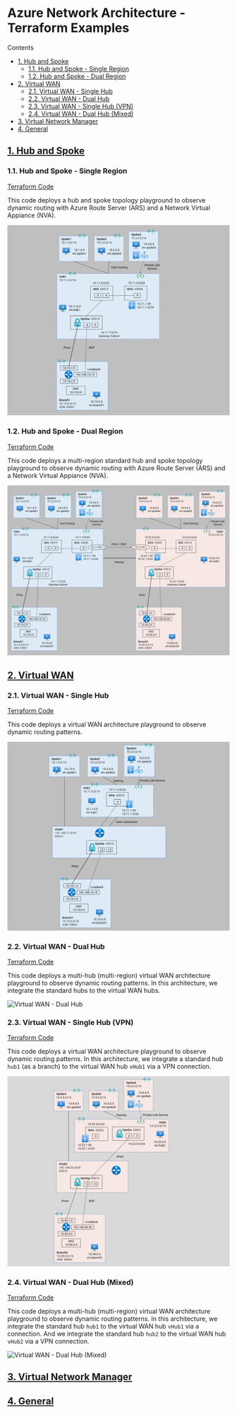 
# Azure Network Architecture - Terraform Examples <!-- omit from toc -->

Contents
<!-- TOC -->
- [1. Hub and Spoke](#1-hub-and-spoke)
  - [1.1. Hub and Spoke - Single Region](#11-hub-and-spoke---single-region)
  - [1.2. Hub and Spoke - Dual Region](#12-hub-and-spoke---dual-region)
- [2. Virtual WAN](#2-virtual-wan)
  - [2.1. Virtual WAN - Single Hub](#21-virtual-wan---single-hub)
  - [2.2. Virtual WAN - Dual Hub](#22-virtual-wan---dual-hub)
  - [2.3. Virtual WAN - Single Hub (VPN)](#23-virtual-wan---single-hub-vpn)
  - [2.4. Virtual WAN - Dual Hub (Mixed)](#24-virtual-wan---dual-hub-mixed)
- [3. Virtual Network Manager](#3-virtual-network-manager)
- [4. General](#4-general)
<!-- /TOC -->

## [1. Hub and Spoke](./1-hub-and-spoke/)

### 1.1. Hub and Spoke - Single Region
[Terraform Code](./1-hub-and-spoke/1-hub-spoke-single-region)

This code deploys a hub and spoke topology playground to observe dynamic routing with Azure Route Server (ARS) and a Network Virtual Appiance (NVA).

![Hub and Spoke - Single Region](./images/scenarios//1-1-hub-spoke-single-region.png)

### 1.2. Hub and Spoke - Dual Region
[Terraform Code](./1-hub-and-spoke/2-hub-spoke-dual-region/)

This code deploys a multi-region standard hub and spoke topology playground to observe dynamic routing with Azure Route Server (ARS) and a Network Virtual Appiance (NVA).

![Hub and Spoke - Dual Region](./images/scenarios//1-2-hub-spoke-dual-region.png)

## [2. Virtual WAN](./2-virtual-wan/)


### 2.1. Virtual WAN - Single Hub
[Terraform Code](./2-virtual-wan/1-virtual-wan-single-hub/)

This code deploys a virtual WAN architecture playground to observe dynamic routing patterns. 

![Virtual WAN - Single Hub](./images/scenarios//2-1-vwan-single-hub.png)


### 2.2. Virtual WAN - Dual Hub
[Terraform Code](./2-virtual-wan/2-virtual-wan-dual-hub/)

This code deploys a multi-hub (multi-region) virtual WAN architecture playground to observe dynamic routing patterns. In this architecture, we integrate the standard hubs to the virtual WAN hubs.

![Virtual WAN - Dual Hub](./images/scenarios//2-2-2-2-vwan-dual-hub.png)


### 2.3. Virtual WAN - Single Hub (VPN)
[Terraform Code](./2-virtual-wan/3-virtual-wan-single-hub-vpn/)

This code deploys a virtual WAN architecture playground to observe dynamic routing patterns. In this architecture, we integrate a standard hub `hub1` (as a branch) to the virtual WAN hub `vHub1` via a VPN connection.

![Virtual WAN - Single Hub (VPN)](./images/scenarios//2-3-vwan-single-hub-vpn.png)


### 2.4. Virtual WAN - Dual Hub (Mixed)
[Terraform Code](./2-virtual-wan/4-virtual-wan-dual-hub-mixed/)

This code deploys a multi-hub (multi-region) virtual WAN architecture playground to observe dynamic routing patterns. In this architecture, we integrate the standard hub `hub1` to the virtual WAN hub `vHub1` via a connection. And we integrate the standard hub `hub2` to the virtual WAN hub `vHub2` via a VPN connection.

![Virtual WAN - Dual Hub (Mixed)](./images/scenarios//2-4-2-4-vwan-dual-hub-mixed.png)

## [3. Virtual Network Manager](./3-virtual-network-manager/)

## [4. General](./4-general/)
